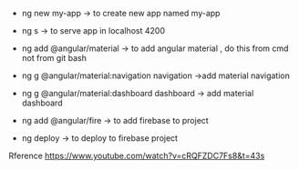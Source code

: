  - ng new my-app -> to create new app named my-app

 - ng s -> to serve app in localhost 4200

 - ng add @angular/material -> to add angular material , do this from cmd not from git bash

 - ng g @angular/material:navigation navigation ->add material navigation

 - ng g @angular/material:dashboard dashboard -> add material dashboard

 - ng add @angular/fire -> to add firebase to project

 - ng deploy -> to deploy to firebase project

 Rference https://www.youtube.com/watch?v=cRQFZDC7Fs8&t=43s